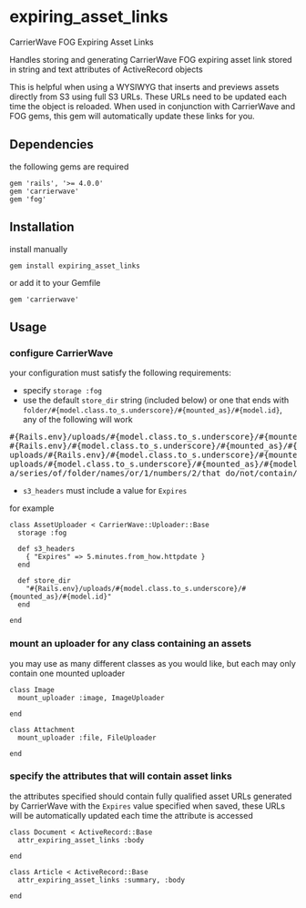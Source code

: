 # expiring_asset_links

CarrierWave FOG Expiring Asset Links

Handles storing and generating CarrierWave FOG expiring asset link stored in string and text attributes of ActiveRecord objects

This is helpful when using a WYSIWYG that inserts and previews assets directly from S3 using full S3 URLs.  These URLs need to be updated each time the object is reloaded.  When used in conjunction with CarrierWave and FOG gems, this gem will automatically update these links for you.

## Dependencies

the following gems are required

    gem 'rails', '>= 4.0.0'
    gem 'carrierwave'
    gem 'fog'

## Installation

install manually

    gem install expiring_asset_links

or add it to your Gemfile

    gem 'carrierwave'

## Usage

### configure CarrierWave

your configuration must satisfy the following requirements:

* specify `storage :fog`
* use the default `store_dir` string (included below) or one that ends with `folder/#{model.class.to_s.underscore}/#{mounted_as}/#{model.id}`, any of the following will work

<pre>
#{Rails.env}/uploads/#{model.class.to_s.underscore}/#{mounted_as}/#{model.id}
#{Rails.env}/#{model.class.to_s.underscore}/#{mounted_as}/#{model.id}
uploads/#{Rails.env}/#{model.class.to_s.underscore}/#{mounted_as}/#{model.id}
uploads/#{model.class.to_s.underscore}/#{mounted_as}/#{model.id}
a/series/of/folder/names/or/1/numbers/2/that_do/not/contain/spaces/#{model.class.to_s.underscore}/#{mounted_as}/#{model.id}
</pre>

* `s3_headers` must include a value for `Expires`

for example

    class AssetUploader < CarrierWave::Uploader::Base
      storage :fog
    
      def s3_headers
        { "Expires" => 5.minutes.from_how.httpdate }
      end
    
      def store_dir
        "#{Rails.env}/uploads/#{model.class.to_s.underscore}/#{mounted_as}/#{model.id}"
      end
    
    end

### mount an uploader for any class containing an assets

you may use as many different classes as you would like, but each may only contain one mounted uploader

    class Image
      mount_uploader :image, ImageUploader
    
    end
    
    class Attachment
      mount_uploader :file, FileUploader
    
    end

### specify the attributes that will contain asset links

the attributes specified should contain fully qualified asset URLs generated by CarrierWave with the `Expires` value specified when saved, these URLs will be automatically updated each time the attribute is accessed

    class Document < ActiveRecord::Base
      attr_expiring_asset_links :body
    
    end
    
    class Article < ActiveRecord::Base
      attr_expiring_asset_links :summary, :body
    
    end
